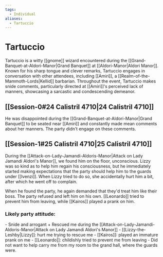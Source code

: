 ```yaml
---
tags:
  - Individual
aliases:
  - Tartuccio
---
```

# Tartuccio
Tartuccio is a witty [[gnome]] wizard encountered during the [[Grand-Banquet-at-Aldori-Manor|Grand Banquet]] at [[Aldori-Manor|Aldori Manor]]. Known for his sharp tongue and clever remarks, Tartuccio engages in conversation with other attendees, including [[Amiri]], a [[Realm-of-the-Mammoth-Lords|Kellid]] barbarian. Throughout the event, Tartuccio makes snide comments, particularly directed at [[Amiri]]'s perceived lack of manners, showcasing a sarcastic and condescending demeanor. 

## [[Session-0#24 Calistril 4710|24 Calistril 4710]]
He was disappointed during the [[Grand-Banquet-at-Aldori-Manor|Grand Banquet]] to be seated near [[Amiri]] and constantly made mean comments about her manners. The party didn't engage on these comments. 
## [[Session-1#25 Calistril 4710|25 Calistril 4710]]
During the [[Attack-on-Lady-Jamandi-Aldoris-Manor|Attack on Lady Jamandi Aldori's Manor]], we found him on the floor, unconscious. Lizzy was so kind as to help him regain his consciousness, but he immediately started making expectations that the party should help him to the guards under  [[Ivenzi]]. When Lizzy tried to do so, she accidentally hurt him a bit, after which he went off to complain. 

When he found the party, he again demanded that they'd treat him like their boss. The party refused and left him on his own. [[Leonardo]] tried to prevent him from leaving, while [[Kairos]] played a prank on him. 
### Likely party attitude:
\- Snide and arrogant 
\+ Rescued me during the [[Attack-on-Lady-Jamandi-Aldoris-Manor|Attack on Lady Jamandi Aldori's Manor]]
\- [[Lizzy-the-Leshby|Lizzy]]: hurt me trying to rescue me
\- [[Kairos]]: played an immature prank on me
\- [[Leonardo]]: childishly tried to prevent me from leaving 
\- Did not want to help carry me from my room to the grand hall, where the guards were. 